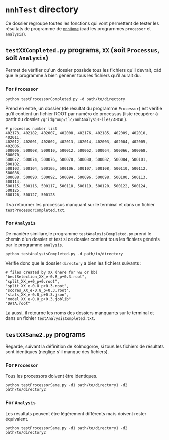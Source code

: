 # `nnhTest` directory

Ce dossier regroupe toutes les fonctions qui vont permettent de tester les résultats de programme de [`nnhHome`](../nnhHome) 
(cad les programmes `processor` et `analysis`).

## `testXXCompleted.py` programs, `XX` (soit `Processus`, soit `Analysis`)
Permet de vérifier qu'un dossier possède tous les fichiers qu'il devrait, càd que le programme à bien généner tous les fichiers qu'il aurait du.

### For `Processor`

```
python testProcessorCompleted.py -d path/to/directory
```
Prend en entré, un dossier (de résultat du programme `Processor`) est vérifie qu'il contient un fichier ROOT par numéro de processus (liste récupérer à partir du dossier `/gridgroup/ilc/nnhAnalysisFiles/AHCAL`).

```
# processus number list
402173, 402182, 402007, 402008, 402176, 402185, 402009, 402010, 402011, 
402012, 402001, 402002, 402013, 402014, 402003, 402004, 402005, 402006, 
500006, 500008, 500010, 500012, 500062, 500064, 500066, 500068, 500070, 
500072, 500074, 500076, 500078, 500080, 500082, 500084, 500101, 500102, 
500103, 500104, 500105, 500106, 500107, 500108, 500110, 500112, 500086, 
500088, 500090, 500092, 500094, 500096, 500098, 500100, 500113, 500114, 
500115, 500116, 500117, 500118, 500119, 500120, 500122, 500124, 500125, 
500126, 500127, 500128
```
Il va retourner les processus manquant sur le terminal et dans un fichier `testProcessorCompleted.txt`.

### For `Analysis`

De manière similiare,le programme `testAnalysisCompleted.py` prend le chemin d'un dossier et 
test si ce dossier contient tous les fichiers générés par le programme `analysis`.
```
python testAnalysisCompleted.py -d path/to/directory
```
Vérifie donc que le dossier `directory` a bien les fichiers suivants :
```
# files created by XX (here for ww or bb)
"bestSelection_XX_e-0.8_p+0.3.root", 
"split_XX_e+0_p+0.root",
"split_XX_e-0.8_p+0.3.root",
"scores_XX_e-0.8_p+0.3.root",
"stats_XX_e-0.8_p+0.3.json",
"model_XX_e-0.8_p+0.3.joblib"
"DATA.root"
```
Là aussi, il retourne les noms des dossiers manquants sur le terminal et dans un fichier `testAnalysisCompleted.txt`.

## `testXXSame2.py` programs
Regarde, suivant la définition de Kolmogorov, si tous les fichiers de résultats sont identiques (néglige s'il manque des fichiers).

### For `Processor`
Tous les processors doivent être identiques.
```
python testProcessorSame.py -d1 path/to/directory1 -d2 path/to/directory2
```

### For `Analysis`
Les résultats peuvent être légèrement différents mais doivent rester équivalent.
```
python testProcessorSame.py -d1 path/to/directory1 -d2 path/to/directory2
```
